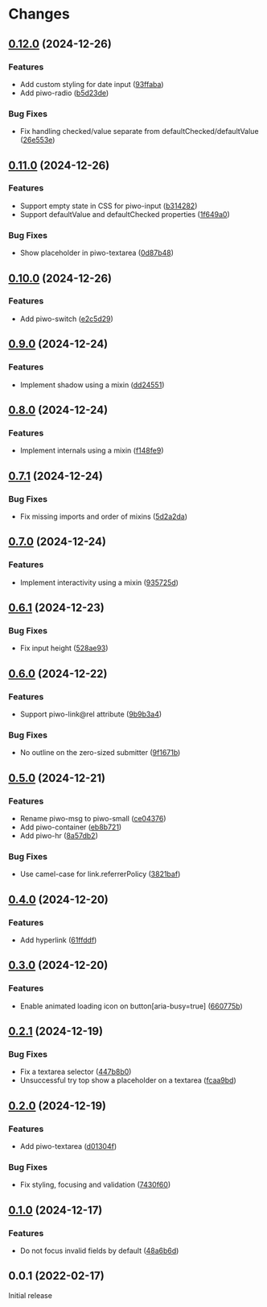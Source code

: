 # Changes

## [0.12.0](https://github.com/prantlf/piwo/compare/v0.11.0...v0.12.0) (2024-12-26)

### Features

* Add custom styling for date input ([93ffaba](https://github.com/prantlf/piwo/commit/93ffaba745d8ec31ae23267cecd2e0c6db46703f))
* Add piwo-radio ([b5d23de](https://github.com/prantlf/piwo/commit/b5d23de9aef66642975a9a932d7bd7c78f93d4b0))

### Bug Fixes

* Fix handling checked/value separate from defaultChecked/defaultValue ([26e553e](https://github.com/prantlf/piwo/commit/26e553e787b6385c42e06e8a89528058d3566f16))

## [0.11.0](https://github.com/prantlf/piwo/compare/v0.10.0...v0.11.0) (2024-12-26)

### Features

* Support empty state in CSS for piwo-input ([b314282](https://github.com/prantlf/piwo/commit/b3142829753717a06b663dd89fb9c6d23d8415f5))
* Support defaultValue and defaultChecked properties ([1f649a0](https://github.com/prantlf/piwo/commit/1f649a05cf7a01f958a84fba154e3a2382c67d88))

### Bug Fixes

* Show placeholder in piwo-textarea ([0d87b48](https://github.com/prantlf/piwo/commit/0d87b484f988e03145aa725d1e3986c3ccff9463))

## [0.10.0](https://github.com/prantlf/piwo/compare/v0.9.0...v0.10.0) (2024-12-26)

### Features

* Add piwo-switch ([e2c5d29](https://github.com/prantlf/piwo/commit/e2c5d29d1c3b7a19889ee8d4f7eb1e9b4e2e8ba4))

## [0.9.0](https://github.com/prantlf/piwo/compare/v0.8.0...v0.9.0) (2024-12-24)

### Features

* Implement shadow using a mixin ([dd24551](https://github.com/prantlf/piwo/commit/dd24551877a93733523ae74a76d38ebf3578813f))

## [0.8.0](https://github.com/prantlf/piwo/compare/v0.7.1...v0.8.0) (2024-12-24)

### Features

* Implement internals using a mixin ([f148fe9](https://github.com/prantlf/piwo/commit/f148fe9721f8715097ae4509d4430b9b1dc8593b))

## [0.7.1](https://github.com/prantlf/piwo/compare/v0.7.0...v0.7.1) (2024-12-24)

### Bug Fixes

* Fix missing imports and order of mixins ([5d2a2da](https://github.com/prantlf/piwo/commit/5d2a2dad66bd278165fa32eb3c9f6f061e834fea))

## [0.7.0](https://github.com/prantlf/piwo/compare/v0.6.1...v0.7.0) (2024-12-24)

### Features

* Implement interactivity using a mixin ([935725d](https://github.com/prantlf/piwo/commit/935725d79f1ba18c69c7744d758b88311a05af8c))

## [0.6.1](https://github.com/prantlf/piwo/compare/v0.6.0...v0.6.1) (2024-12-23)

### Bug Fixes

* Fix input height ([528ae93](https://github.com/prantlf/piwo/commit/528ae936818ae1307ca955d6111b81e8f649bdf2))

## [0.6.0](https://github.com/prantlf/piwo/compare/v0.5.0...v0.6.0) (2024-12-22)

### Features

* Support piwo-link@rel attribute ([9b9b3a4](https://github.com/prantlf/piwo/commit/9b9b3a4060ed1b4b82b6f83116f0759c4e079833))

### Bug Fixes

* No outline on the zero-sized submitter ([9f1671b](https://github.com/prantlf/piwo/commit/9f1671b4def15f1c5dcc1af287d0c60b5a0f4979))

## [0.5.0](https://github.com/prantlf/piwo/compare/v0.4.0...v0.5.0) (2024-12-21)

### Features

* Rename piwo-msg to piwo-small ([ce04376](https://github.com/prantlf/piwo/commit/ce04376fe7fad0a5985c767b4c42d54aaad36e2b))
* Add piwo-container ([eb8b721](https://github.com/prantlf/piwo/commit/eb8b721de68d4daa5f6942e0a866c0348a1969f5))
* Add piwo-hr ([8a57db2](https://github.com/prantlf/piwo/commit/8a57db26678e7ae0b30b75615399fe44c2f99d6e))

### Bug Fixes

* Use camel-case for link.referrerPolicy ([3821baf](https://github.com/prantlf/piwo/commit/3821baf0bbcd09c500d6248957da9bc0459196b3))

## [0.4.0](https://github.com/prantlf/piwo/compare/v0.3.0...v0.4.0) (2024-12-20)

### Features

* Add hyperlink ([61ffddf](https://github.com/prantlf/piwo/commit/61ffddf2be73bdafe0ce37f9e75adae54b0fe499))

## [0.3.0](https://github.com/prantlf/piwo/compare/v0.2.1...v0.3.0) (2024-12-20)

### Features

* Enable animated loading icon on button[aria-busy=true] ([660775b](https://github.com/prantlf/piwo/commit/660775b56483c70a9192ec6f711f7a987488c54b))

## [0.2.1](https://github.com/prantlf/piwo/compare/v0.2.0...v0.2.1) (2024-12-19)

### Bug Fixes

* Fix a textarea selector ([447b8b0](https://github.com/prantlf/piwo/commit/447b8b07d1b9fda92335219d3e615f9b12330265))
* Unsuccessful try top show a placeholder on a textarea ([fcaa9bd](https://github.com/prantlf/piwo/commit/fcaa9bd14bc7b19fd0ea337437fe14d5183ab9df))

## [0.2.0](https://github.com/prantlf/piwo/compare/v0.1.0...v0.2.0) (2024-12-19)

### Features

* Add piwo-textarea ([d01304f](https://github.com/prantlf/piwo/commit/d01304fa03dff5e6ed647739cf616fce109f3aef))

### Bug Fixes

* Fix styling, focusing and validation ([7430f60](https://github.com/prantlf/piwo/commit/7430f60103fe91d93fcde9d1ed84b7b8f03f0547))

## [0.1.0](https://github.com/prantlf/piwo/compare/v0.0.1...v0.1.0) (2024-12-17)

### Features

* Do not focus invalid fields by default ([48a6b6d](https://github.com/prantlf/piwo/commit/48a6b6db7efd38faf1f6a3c2f68263922f11d090))

## 0.0.1 (2022-02-17)

Initial release
